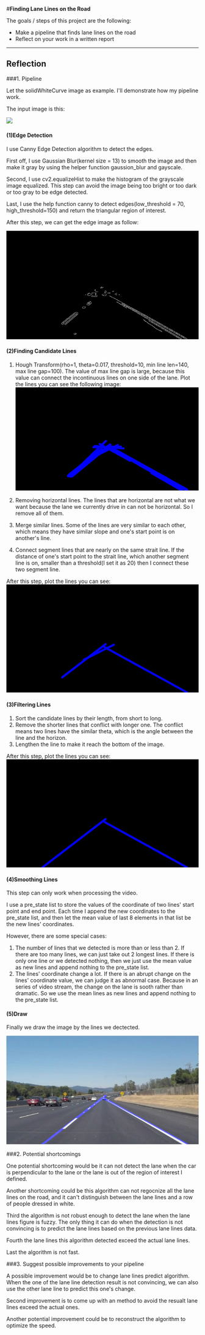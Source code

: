 #**Finding Lane Lines on the Road** 


The goals / steps of this project are the following:
* Make a pipeline that finds lane lines on the road
* Reflect on your work in a written report


[//]: # (Image References)

[image1]: ./examples/grayscale.jpg "Grayscale"

---

## Reflection

###1. Pipeline

Let the solidWhiteCurve image as example. I'll demonstrate how my pipeline work.

The input image is this:

![](test_images/solidWhiteCurve.jpg)

#### (1)Edge Detection

I use Canny Edge Detection algorithm to detect the edges.

First off, I use Gaussian Blur(kernel size = 13) to smooth the image and then make it gray by using the helper function gaussion_blur and gayscale.

Second, I use cv2.equalizeHist to make the histogram of the grayscale image equalized. This step can avoid the image being too bright or too dark or too gray to be edge detected.

Last, I use the help function canny to detect edges(low_threshold = 70, high_threshold=150) and return the triangular region of interest.

After this step, we can get the edge image as follow:

![](writeup_img/edges.jpg)

#### (2)Finding Candidate Lines

1. Hough Transform(rho=1, theta=0.017, threshold=10, min line len=140, max line gap=100). The value of max line gap is large, because this value can connect the incontinuous lines on one side of the lane. Plot the lines you can see the following image:![](writeup_img/hough.jpg)

2. Removing horizontal lines. The lines that are horizontal are not what we want because the lane we currently drive in can not be horizontal. So I remove all of them.
3. Merge similar lines. Some of the lines are very similar to each other, which means they have similar slope and one's start point is on another's line.
4. Connect segment lines that are nearly on the same strait line. If the distance of one's start point to the strait line, which another segment line is on, smaller than a threshold(I set it as 20) then I connect these two segment line.

After this step, plot the lines you can see:![](writeup_img/raw_lines.jpg)

#### (3)Filtering Lines

1. Sort the candidate lines by their length, from short to long.
2. Remove the shorter lines that conflict with longer one. The conflict means two lines have the similar theta, which is the angle between the line and the horizon. 
3. Lengthen the line to make it reach the bottom of the image.

After this step, plot the lines you can see:![](writeup_img/filtered_lines.jpg)


#### (4)Smoothing Lines

This step can only work when processing the video.

I use a pre_state list to store the values of the coordinate of two lines' start point and end point. Each time I append the new coordinates to the pre_state list, and then let the mean value of last 8 elements in that list be the new lines' coordinates.

However, there are some special cases:

1. The number of lines that we detected is more than or less than 2. If there are too many lines, we can just take out 2 longest lines. If there is only one line or we detected nothing, then we just use the mean value as new lines and append nothing to the pre_state list.
2. The lines' coordinate change a lot. If there is an abrupt change on the lines' coordinate value, we can judge it as abnormal case. Because in an series of video stream, the change on the lane is sooth rather than dramatic. So we use the mean lines as new lines and append nothing to the pre_state list.

#### (5)Draw

Finally we draw the image by the lines we dectected.

![](writeup_img/final.jpg)


###2. Potential shortcomings

One potential shortcoming would be it can not detect the lane when the car is perpendicular to the lane or the lane is out of the region of interest I defined.

Another shortcoming could be this algorithm can not regocnize all the lane lines on the road, and it can't distinguish between the lane lines and a row of people dressed in white.

Third the algorithm is not robust enough to detect the lane when the lane lines figure is fuzzy. The only thing it can do when the detection is not convincing is to predict the lane lines based on the previous lane lines data.

Fourth the lane lines this algorithm detected exceed the actual lane lines.

Last the algorithm is not fast.

###3. Suggest possible improvements to your pipeline

A possible improvement would be to change lane lines predict algorithm. When the one of the lane line detection result is not convincing, we can also use the other lane line to predict this one's change.

Second improvement is to come up with an method to avoid the resualt lane lines exceed the actual ones.

Another potential improvement could be to reconstruct the algorithm to optimize the speed.